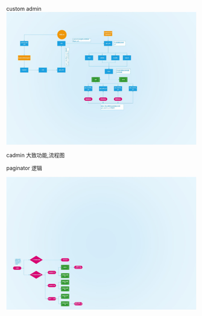 custom admin
![image](https://github.com/Andy963/cadmin/raw/master/cadmin/static/cadmin/images/cadmin.jpg)

cadmin 大致功能,流程图


paginator 逻辑

![image](https://github.com/Andy963/cadmin/raw/master/cadmin/static/cadmin/images/paginator.jpg)
